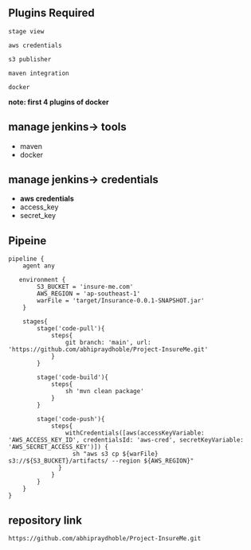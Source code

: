 ## Plugins Required
````
stage view
````
````
aws credentials
````
````
s3 publisher
````
````
maven integration
````
````
docker
````
**note: first 4 plugins of docker**

## manage jenkins-> tools
- maven
- docker

## manage jenkins-> credentials
- **aws credentials**
- access_key
- secret_key

## Pipeine
````
pipeline {
    agent any
    
   environment {
        S3_BUCKET = 'insure-me.com'
        AWS_REGION = 'ap-southeast-1'
        warFile = 'target/Insurance-0.0.1-SNAPSHOT.jar'
    }
    
    stages{
        stage('code-pull'){
            steps{
                git branch: 'main', url: 'https://github.com/abhipraydhoble/Project-InsureMe.git'
            }
        }
        
        stage('code-build'){
            steps{
                sh 'mvn clean package'
            }
        }
        
        stage('code-push'){
            steps{
                withCredentials([aws(accessKeyVariable: 'AWS_ACCESS_KEY_ID', credentialsId: 'aws-cred', secretKeyVariable: 'AWS_SECRET_ACCESS_KEY')]) {
                  sh "aws s3 cp ${warFile} s3://${S3_BUCKET}/artifacts/ --region ${AWS_REGION}"
              }
            }
        }
    }
}
````


## repository link
````
https://github.com/abhipraydhoble/Project-InsureMe.git
````
